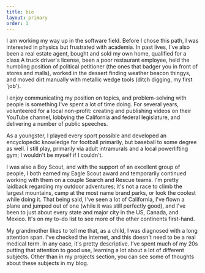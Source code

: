 ```yaml
---
title: bio
layout: primary
order: 1
---
```


<p class="big-icons fa-5x fas fa-newspaper"></p>

I am working my way up in the software field. Before I chose this path, I was interested in physics but frustrated with academia. In past lives, I've also been a real estate agent, bought and sold my own home, qualified for a class A truck driver's license, been a poor restaurant employee, held the humbling position of political petitioner (the ones that badger you in front of stores and malls), worked in the dessert finding weather beacon thingys, and moved dirt manually with metallic wedge tools (ditch digging, my first 'job').

I enjoy communicating my position on topics, and problem-solving with people is something I've spent a lot of time doing. For several years, volunteered for a local non-profit: creating and publishing videos on their YouTube channel, lobbying the California and federal legislature, and delivering a number of public speeches.

As a youngster, I played every sport possible and developed an encyclopedic knowledge for football primarily, but baseball to some degree as well. I still play, primarily via adult intramurals and a local powerlifting gym; I wouldn't be myself if I couldn't.

I was also a Boy Scout, and with the support of an excellent group of people, I both earned my Eagle Scout award and temporarily continued working with them on a couple Search and Rescue teams. I'm pretty laidback regarding my outdoor adventures; it's not a race to climb the largest mountains, camp at the most name brand parks, or look the coolest while doing it. That being said, I've seen a lot of California, I've flown a plane and jumped out of one (while it was still perfectly good), and I've been to just about every state and major city in the US, Canada, and Mexico. It's on my to-do list to see more of the other continents first-hand.

My grandmother likes to tell me that, as a child, I was diagnosed with a long attention span. I've checked the internet, and this doesn't need to be a real medical term. In any case, it's pretty descriptive. I've spent much of my 20s putting that attention to good use, learning a lot about a lot of different subjects. Other than in my projects section, you can see some of thoughts about these subjects in my blog.
